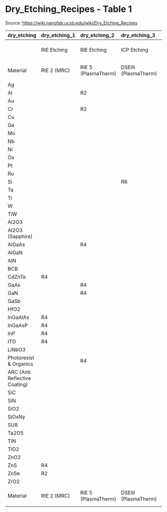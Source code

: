# Dry_Etching_Recipes - Table 1

Source: https://wiki.nanofab.ucsb.edu/wiki/Dry_Etching_Recipes

| dry_etching                   | dry_etching_1   | dry_etching_2       | dry_etching_3        | dry_etching_4              | dry_etching_5                | dry_etching_6                | dry_etching_7              | dry_etching_8          | dry_etching_9               | dry_etching_10        | dry_etching_11              | dry_etching_12    | dry_etching_13        | dry_etching_14    |
|:------------------------------|:----------------|:--------------------|:---------------------|:---------------------------|:-----------------------------|:-----------------------------|:---------------------------|:-----------------------|:----------------------------|:----------------------|:----------------------------|:------------------|:----------------------|:------------------|
|                               | RIE Etching     | RIE Etching         | ICP Etching          | ICP Etching                | ICP Etching                  | ICP Etching                  | ICP Etching                | Oxygen Plasma Systems  | Oxygen Plasma Systems       | Oxygen Plasma Systems | Oxygen Plasma Systems       | Other Dry Etchers | Other Dry Etchers     | Other Dry Etchers |
| Material                      | RIE 2 (MRC)     | RIE 5 (PlasmaTherm) | DSEIII (PlasmaTherm) | Fluorine ICP (PlasmaTherm) | ICP Etch 1 (Panasonic E646V) | ICP Etch 2 (Panasonic E626I) | Oxford ICP (PlasmaPro 100) | Ashers (Technics PEII) | Plasma Clean (YES EcoClean) | UV Ozone Reactor      | Plasma Activation (EVG 810) | XeF2 Etch (Xetch) | Vapor HF Etch (uETCH) | CAIBE (Oxford)    |
| Ag                            |                 |                     |                      |                            |                              |                              |                            |                        |                             |                       |                             |                   |                       | R1                |
| Al                            |                 | R2                  |                      |                            | R1                           | R2                           |                            |                        |                             |                       |                             |                   |                       | R1                |
| Au                            |                 |                     |                      |                            |                              |                              |                            |                        |                             |                       |                             |                   |                       | R4                |
| Cr                            |                 | R2                  |                      |                            | R1                           | R1                           |                            |                        |                             |                       |                             |                   |                       | R1                |
| Cu                            |                 |                     |                      |                            |                              |                              |                            |                        |                             |                       |                             |                   |                       | R1                |
| Ge                            |                 |                     |                      |                            | A                            | R1                           |                            |                        |                             |                       |                             | R2                |                       | R1                |
| Mo                            |                 |                     |                      |                            |                              |                              |                            |                        |                             |                       |                             |                   |                       | R1                |
| Nb                            |                 |                     |                      |                            | A                            | R1                           |                            |                        |                             |                       |                             |                   |                       |                   |
| Ni                            |                 |                     |                      |                            |                              |                              |                            |                        |                             |                       |                             |                   |                       | R4                |
| Os                            |                 |                     |                      |                            | A                            | R1                           |                            |                        |                             |                       |                             |                   |                       |                   |
| Pt                            |                 |                     |                      |                            |                              |                              |                            |                        |                             |                       |                             |                   |                       | R4                |
| Ru                            |                 |                     |                      |                            | A                            | R4                           |                            |                        |                             |                       |                             |                   |                       | R1                |
| Si                            |                 |                     | R6                   | R6                         |                              |                              | R1                         |                        |                             |                       |                             | R4                |                       | R1                |
| Ta                            |                 |                     |                      |                            | A                            | R1                           |                            |                        |                             |                       |                             |                   |                       | R1                |
| Ti                            |                 |                     |                      |                            | R1                           | R1                           |                            |                        |                             |                       |                             |                   |                       | R1                |
| W                             |                 |                     |                      | R4                         | R1                           | R1                           |                            |                        |                             |                       |                             |                   |                       | R1                |
| TiW                           |                 |                     |                      | R4                         |                              | R1                           |                            |                        |                             |                       |                             |                   |                       |                   |
| Al2O3                         |                 |                     |                      |                            | A                            | R4                           |                            |                        |                             |                       |                             |                   |                       | R1                |
| Al2O3 (Sapphire)              |                 |                     |                      |                            | R1                           | R1                           |                            |                        |                             |                       |                             |                   |                       | R1                |
| AlGaAs                        |                 | R4                  |                      |                            | R1                           |                              | R4                         |                        |                             |                       |                             |                   |                       | R1                |
| AlGaN                         |                 |                     |                      |                            |                              |                              | R2                         |                        |                             |                       |                             |                   |                       | R1                |
| AlN                           |                 |                     |                      |                            |                              |                              |                            |                        |                             |                       |                             |                   |                       | R1                |
| BCB                           |                 |                     |                      |                            | A                            |                              |                            |                        |                             |                       |                             |                   |                       |                   |
| CdZnTe                        | R4              |                     |                      |                            |                              |                              |                            |                        |                             |                       |                             |                   |                       | R1                |
| GaAs                          |                 | R4                  |                      |                            | R1                           | R6                           | R4                         |                        |                             |                       |                             |                   |                       | R1                |
| GaN                           |                 | R4                  |                      |                            | R1                           | R1                           | R6                         |                        |                             |                       |                             |                   |                       | R1                |
| GaSb                          |                 |                     |                      |                            | A                            | R1                           | R1                         |                        |                             |                       |                             |                   |                       | R1                |
| HfO2                          |                 |                     |                      |                            |                              |                              |                            |                        |                             |                       |                             |                   |                       | R1                |
| InGaAlAs                      | R4              |                     |                      |                            |                              |                              | R1                         |                        |                             |                       |                             |                   |                       | R1                |
| InGaAsP                       | R4              |                     |                      |                            |                              |                              | R4                         |                        |                             |                       |                             |                   |                       | R1                |
| InP                           | R4              |                     |                      |                            | A                            | R1                           | R6                         |                        |                             |                       |                             |                   |                       | R4                |
| ITO                           | R4              |                     |                      |                            |                              |                              |                            |                        |                             |                       |                             |                   |                       | R1                |
| LiNbO3                        |                 |                     |                      |                            |                              |                              |                            |                        |                             |                       |                             |                   |                       | R1                |
| Photoresist & Organics        |                 | R4                  |                      | R4                         | R4                           | R4                           |                            | R4                     | R4                          | R4                    |                             |                   |                       | R1                |
| ARC (Anti Reflective Coating) |                 |                     |                      | R4                         |                              |                              |                            |                        |                             |                       |                             |                   |                       |                   |
| SiC                           |                 |                     |                      |                            | R1                           | R1                           |                            |                        |                             |                       |                             |                   |                       | R1                |
| SiN                           |                 |                     |                      | R4                         | R1                           | R4                           |                            | R4                     |                             |                       |                             |                   |                       | R1                |
| SiO2                          |                 |                     |                      | R6                         | R1                           | R6                           |                            |                        |                             |                       |                             |                   | R4                    | R1                |
| SiOxNy                        |                 |                     |                      |                            | A                            | R1                           |                            |                        |                             |                       |                             |                   |                       | R1                |
| SU8                           |                 |                     |                      |                            | A                            |                              |                            |                        |                             |                       |                             |                   |                       |                   |
| Ta2O5                         |                 |                     |                      |                            | A                            | R1                           |                            |                        |                             |                       |                             |                   |                       | R1                |
| TiN                           |                 |                     |                      |                            |                              |                              |                            |                        |                             |                       |                             |                   |                       | R1                |
| TiO2                          |                 |                     |                      |                            |                              |                              |                            |                        |                             |                       |                             |                   |                       | R1                |
| ZnO2                          |                 |                     |                      |                            |                              |                              |                            |                        |                             |                       |                             |                   |                       | R1                |
| ZnS                           | R4              |                     |                      |                            |                              |                              |                            |                        |                             |                       |                             |                   |                       | R1                |
| ZnSe                          | R2              |                     |                      |                            |                              |                              |                            |                        |                             |                       |                             |                   |                       | R1                |
| ZrO2                          |                 |                     |                      |                            |                              |                              |                            |                        |                             |                       |                             |                   |                       | R1                |
| Material                      | RIE 2 (MRC)     | RIE 5 (PlasmaTherm) | DSEIII (PlasmaTherm) | Fluorine ICP (PlasmaTherm) | ICP Etch 1 (Panasonic E626I) | ICP Etch 2 (Panasonic E640)  | Oxford ICP (PlasmaPro 100) | Ashers (Technics PEII) | Plasma Clean (YES EcoClean) | UV Ozone Reactor      | Plasma Activation (EVG 810) | XeF2 Etch (Xetch) | Vapor HF Etch (uETCH) | CAIBE (Oxford)    |